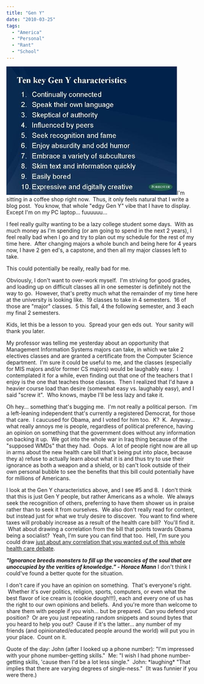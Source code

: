 ```yaml
---
title: "Gen Y"
date: "2010-03-25"
tags:
  - "America"
  - "Personal"
  - "Rant"
  - "School"
---
```


![](images/071005_consumerforum_bruce-temkin_edited_v3.jpg)I'm sitting in a coffee shop right now.  Thus, it only feels natural that I write a blog post.  You know, that whole "edgy Gen Y" vibe that I have to display.  Except I'm on my PC laptop... fuuuuuu...

I feel really guilty wanting to be a lazy college student some days.  With as much money as I'm spending (or am going to spend in the next 2 years), I feel really bad when I go and try to plan out my schedule for the rest of my time here.  After changing majors a whole bunch and being here for 4 years now, I have 2 gen ed's, a capstone, and then all my major classes left to take.

This could potentially be really, really bad for me.

Obviously, I don't want to over-work myself.  I'm striving for good grades, and loading up on difficult classes all in one semester is definitely not the way to go.  However, that's pretty much what the remainder of my time here at the university is looking like.  19 classes to take in 4 semesters.  16 of those are "major" classes.  5 this fall, 4 the following semester, and 3 each my final 2 semesters.

Kids, let this be a lesson to you.  Spread your gen eds out.  Your sanity will thank you later.

My professor was telling me yesterday about an opportunity that Management Information Systems majors can take, in which we take 2 electives classes and are granted a certificate from the Computer Science department.  I'm sure it could be useful to me, and the classes (especially for MIS majors and/or former CS majors) would be laughably easy.  I contemplated it for a while, even finding out that one of the teachers that I enjoy is the one that teaches those classes.  Then I realized that I'd have a heavier course load than desire (somewhat easy vs. laughably easy), and I said "screw it".  Who knows, maybe I'll be less lazy and take it.

Oh hey... something that's bugging me.  I'm not really a political person.  I'm a left-leaning independent that's currently a registered Democrat, for those that care.  I caucused for Obama, and I voted for him too.  K?  K.  Anyway... what really annoys me is people, regardless of political preference, having an opinion on something that the government does without any information on backing it up.  We got into the whole war in Iraq thing because of the "supposed WMDs" that they had.  Oops.  A lot of people right now are all up in arms about the new health care bill that's being put into place, because they a) refuse to actually learn about what it is and thus try to use their ignorance as both a weapon and a shield, or b) can't look outside of their own personal bubble to see the benefits that this bill could potentially have for millions of Americans.

I look at the Gen Y characteristics above, and I see #5 and 8.  I don't think that this is just Gen Y people, but rather Americans as a whole.  We always seek the recognition of others, preferring to have them shower us in praise rather than to seek it from ourselves.  We also don't really read for content, but instead just for what we truly desire to discover.  You want to find where taxes will probably increase as a result of the health care bill?  You'll find it.  What about drawing a correlation from the bill that points towards Obama being a socialist?  Yeah, I'm sure you can find that too.  Hell, I'm sure you could draw [just about any correlation that you wanted out of this whole health care debate](http://news.yahoo.com/s/dailybeast/20100323/ts_dailybeast/7269_scarynewgoppoll).

**_"Ignorance breeds monsters to fill up the vacancies of the soul that are unoccupied by the verities of knowledge." - Horace Mann_** I don't think I could've found a better quote for the situation.

I don't care if you have an opinion on something.  That's everyone's right.  Whether it's over politics, religion, sports, computers, or even what the best flavor of ice cream is (cookie dough!!!), each and every one of us has the right to our own opinions and beliefs.  And you're more than welcome to share them with people if you wish... but be prepared.  Can you defend your position?  Or are you just repeating random snippets and sound bytes that you heard to help you out?  Cause if it's the latter... any number of my friends (and opinionated/educated people around the world) will put you in your place.  Count on it.

Quote of the day: John (after I looked up a phone number): "I'm impressed with your phone number-getting skills."  Me: "I wish I had phone number-getting skills, 'cause then I'd be a lot less single."  John: \*laughing\* "That implies that there are varying degrees of single-ness."  (It was funnier if you were there.)
